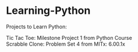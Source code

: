 # Learning-Python
Projects to Learn Python:


Tic Tac Toe: Milestone Project 1 from Python Course   
Scrabble Clone: Problem Set 4 from MITx: 6.00.1x
